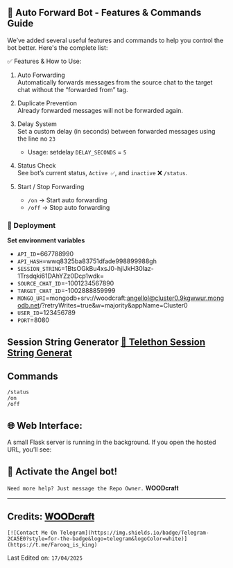 ## 🔄 Auto Forward Bot - Features & Commands Guide

We’ve added several useful features and commands to help you control the bot better. Here's the complete list:

✅ Features & How to Use:

1. Auto Forwarding  
   Automatically forwards messages from the source chat to the target chat without the “forwarded from” tag.

2. Duplicate Prevention  
   Already forwarded messages will not be forwarded again.

3. Delay System  
   Set a custom delay (in seconds) between forwarded messages using the line no `23`  
   - Usage: setdelay `DELAY_SECONDS` = `5`

4. Status Check  
   See bot’s current status, `Active ✅`, and `inactive` ❌ `/status`.

5. Start / Stop Forwarding  
   - `/on` → Start auto forwarding  
   - `/off` → Stop auto forwarding

### 🚀 Deployment  
**Set environment variables**
   - `API_ID`=667788990
   - `API_HASH`=wwq8325ba83751dfade998899988gh
   - `SESSION_STRING`=1BtsOGkBu4xsJ0-hjlJkH30Iaz-1Trsdqki61DAhYZz0Dcp1wdk=
   - `SOURCE_CHAT_ID`=-1001234567890
   - `TARGET_CHAT_ID`=-1002888859999
   - `MONGO_URI`=mongodb+srv://woodcraft:angellol@cluster0.9kgwwur.mongodb.net/?retryWrites=true&w=majority&appName=Cluster0
   - `USER_ID`=123456789
   - `PORT`=8080
 
## Session String Generator [🔗 Telethon Session String Generat](https://colab.research.google.com/github/SudoR2spr/Telethon-Session-Generator/blob/master/Telethon%20Session%20Generator/session-op.ipynb)
  
## Commands   
```
/status
/on
/off
```

## 🌐 Web Interface:
A small Flask server is running in the background. If you open the hosted URL, you’ll see:  
## 🤖 Activate the Angel bot!

`Need more help? Just message the Repo Owner.` 𝐖𝐎𝐎𝐃𝐜𝐫𝐚𝐟𝐭

-----
## Credits: [𝐖𝐎𝐎𝐃𝐜𝐫𝐚𝐟𝐭](https://t.me/Farooq_is_KING)

    [![Contact Me On Telegram](https://img.shields.io/badge/Telegram-2CA5E0?style=for-the-badge&logo=telegram&logoColor=white)](https://t.me/Farooq_is_king)

Last Edited on: `17/04/2025`
